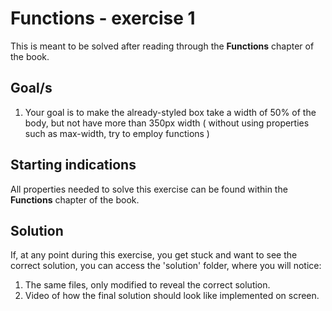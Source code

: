 # Functions - exercise 1

This is meant to be solved after reading through the **Functions** chapter of the book.

## Goal/s
1. Your goal is to make the already-styled box take a width of 50% of the body, but not have more than 350px width ( without using properties such as max-width, try to employ functions )

## Starting indications 
All properties needed to solve this exercise can be found within the **Functions** chapter of the book. 


## Solution
If, at any point during this exercise, you get stuck and want to see the correct solution, you can access the 'solution' folder, where you will notice:
1. The same files, only modified to reveal the correct solution.
2. Video of how the final solution should look like implemented on screen.
